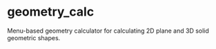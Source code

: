 # geometry_calc
Menu-based geometry calculator for calculating 2D plane and 3D solid geometric shapes.
